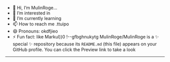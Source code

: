 - 👋 Hi, I’m MulinRoge...
- 👀 I’m interested in 
- 🌱 I’m currently learning
- 📫 How to reach me .ttuipo
- 😄 Pronouns: okdfjieo
- ⚡ Fun fact: like Markul))0
!--gfbghnukytg
MulinRoge/MulinRoge is a ✨ special ✨ repository because its `README.md` (this file) appears on your GitHub profile.
You can click the Preview link to take a look 
---
